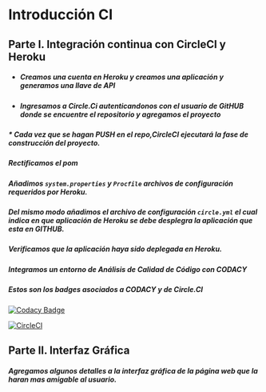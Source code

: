 # Introducción CI

## Parte I. Integración continua con CircleCI y Heroku 
* ##### Creamos una cuenta en Heroku y creamos una aplicación y generamos una llave de API
* ##### Ingresamos a Circle.Ci autenticandonos con el usuario de GitHUB donde se encuentre el repositorio y agregamos el proyecto
##### * Cada vez que se hagan PUSH en el repo,CircleCI ejecutará la fase de construcción del proyecto. 
##### Rectificamos el pom
##### Añadimos ```system.properties``` y ```Procfile``` archivos de configuración requeridos por Heroku.
##### Del mismo modo añadimos el archivo de configuración ```circle.yml``` el cual indica en que aplicación de Heroku se debe desplegra la aplicación que esta en GITHUB.
##### Verificamos que la aplicación haya sido deplegada en Heroku.
##### Integramos un entorno de Análisis de Calidad de Código con CODACY
##### Estos son los badges asociados a CODACY y de Circle.CI
[![Codacy Badge](https://api.codacy.com/project/badge/Grade/d31f0b7b8e434fa7b1ea7853e3c7ef86)](https://www.codacy.com/manual/santiagolaiton2700/CVDS-02-LAB-06?utm_source=github.com&amp;utm_medium=referral&amp;utm_content=santiagolaiton2700/CVDS-02-LAB-06&amp;utm_campaign=Badge_Grade)

[![CircleCI](https://circleci.com/gh/santiagolaiton2700/CVDS-02-LAB-06.svg?style=svg)](https://circleci.com/gh/santiagolaiton2700/CVDS-02-LAB-06)

## Parte II. Interfaz Gráfica
##### Agregamos algunos detalles a la interfaz gráfica de la página web que la haran mas amigable al usuario.

